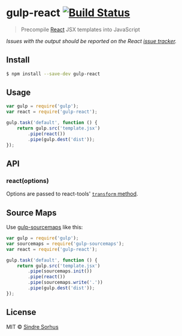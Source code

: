 # gulp-react [![Build Status](https://travis-ci.org/sindresorhus/gulp-react.svg?branch=master)](https://travis-ci.org/sindresorhus/gulp-react)

> Precompile [React](http://facebook.github.io/react/) JSX templates into JavaScript

*Issues with the output should be reported on the React [issue tracker](https://github.com/facebook/react/issues).*


## Install

```sh
$ npm install --save-dev gulp-react
```


## Usage

```js
var gulp = require('gulp');
var react = require('gulp-react');

gulp.task('default', function () {
	return gulp.src('template.jsx')
		.pipe(react())
		.pipe(gulp.dest('dist'));
});
```


## API

### react(options)

Options are passed to react-tools' [`transform` method](https://github.com/facebook/react/tree/master/npm-react-tools#transforminputstring-options).


## Source Maps

Use [gulp-sourcemaps](https://github.com/floridoo/gulp-sourcemaps) like this:

```js
var gulp = require('gulp');
var sourcemaps = require('gulp-sourcemaps');
var react = require('gulp-react');

gulp.task('default', function () {
	return gulp.src('template.jsx')
		.pipe(sourcemaps.init())
		.pipe(react())
		.pipe(sourcemaps.write('.'))
		.pipe(gulp.dest('dist'));
});
```


## License

MIT © [Sindre Sorhus](http://sindresorhus.com)

